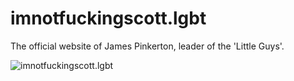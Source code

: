 # imnotfuckingscott.lgbt

The official website of James Pinkerton, leader of the 'Little Guys'.

![imnotfuckingscott.lgbt](https://github.com/bradware/jamespinkerton.accountant/blob/master/assets/images/thejamespinkerton.png)
